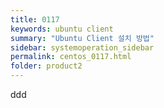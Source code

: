 ```yaml
---
title: 0117
keywords: ubuntu client
summary: "Ubuntu Client 설치 방법"
sidebar: systemoperation_sidebar
permalink: centos_0117.html
folder: product2
---
```



ddd
